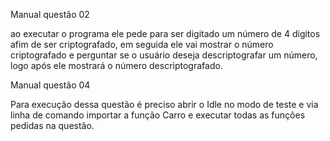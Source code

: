 Manual questão 02

ao executar o programa ele pede para ser digitado um número de 4 digitos afim de ser criptografado, em seguida ele vai mostrar o número criptografado e perguntar se o usuário deseja descriptografar um número, logo após ele mostrará o número descriptografado.

Manual questão 04

Para execução dessa questão é preciso abrir o Idle no modo de teste e via linha de comando importar a função Carro e executar todas as funções pedidas na questão.
